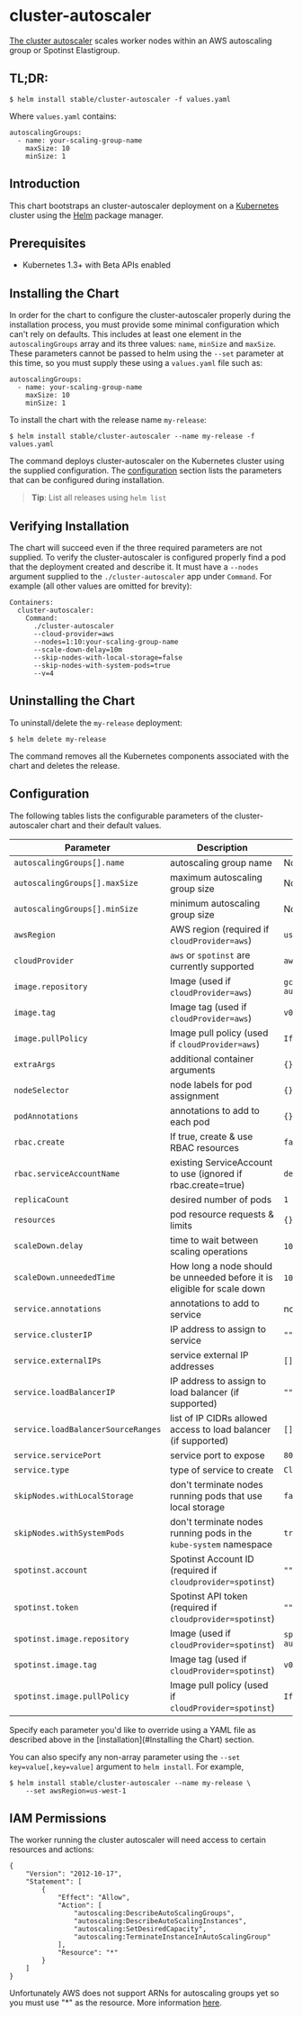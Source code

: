 # cluster-autoscaler

[The cluster autoscaler](https://github.com/kubernetes/autoscaler/tree/master/cluster-autoscaler) scales worker nodes within an AWS autoscaling group or Spotinst Elastigroup.

## TL;DR:

```console
$ helm install stable/cluster-autoscaler -f values.yaml
```
Where `values.yaml` contains:

```
autoscalingGroups:
  - name: your-scaling-group-name
    maxSize: 10
    minSize: 1
```

## Introduction

This chart bootstraps an cluster-autoscaler deployment on a [Kubernetes](http://kubernetes.io) cluster using the [Helm](https://helm.sh) package manager.

## Prerequisites
  - Kubernetes 1.3+ with Beta APIs enabled

## Installing the Chart

In order for the chart to configure the cluster-autoscaler properly during the installation process, you must provide some minimal configuration which can't rely on defaults. This includes at least one element in the `autoscalingGroups` array and its three values: `name`, `minSize` and `maxSize`. These parameters cannot be passed to helm using the `--set` parameter at this time, so you must supply these using a `values.yaml` file such as:

```
autoscalingGroups:
  - name: your-scaling-group-name
    maxSize: 10
    minSize: 1
```

To install the chart with the release name `my-release`:

```console
$ helm install stable/cluster-autoscaler --name my-release -f values.yaml
```

The command deploys cluster-autoscaler on the Kubernetes cluster using the supplied configuration. The [configuration](#configuration) section lists the parameters that can be configured during installation.

> **Tip**: List all releases using `helm list`

## Verifying Installation

The chart will succeed even if the three required parameters are not supplied. To verify the cluster-autoscaler is configured properly find a pod that the deployment created and describe it. It must have a `--nodes` argument supplied to the `./cluster-autoscaler` app under `Command`. For example (all other values are omitted for brevity):

```
Containers:
  cluster-autoscaler:
    Command:
      ./cluster-autoscaler
      --cloud-provider=aws
      --nodes=1:10:your-scaling-group-name
      --scale-down-delay=10m
      --skip-nodes-with-local-storage=false
      --skip-nodes-with-system-pods=true
      --v=4
```

## Uninstalling the Chart

To uninstall/delete the `my-release` deployment:

```console
$ helm delete my-release
```

The command removes all the Kubernetes components associated with the chart and deletes the release.

## Configuration

The following tables lists the configurable parameters of the cluster-autoscaler chart and their default values.

Parameter | Description | Default
--- | --- | ---
`autoscalingGroups[].name` | autoscaling group name | None. You *must* supply at least one.
`autoscalingGroups[].maxSize` | maximum autoscaling group size | None. You *must* supply at least one.
`autoscalingGroups[].minSize` | minimum autoscaling group size | None. You *must* supply at least one.
`awsRegion` | AWS region (required if `cloudProvider=aws`) | `us-east-1`
`cloudProvider` | `aws` or `spotinst` are currently supported | `aws`
`image.repository` | Image (used if `cloudProvider=aws`) | `gcr.io/google_containers/cluster-autoscaler`
`image.tag` | Image tag (used if `cloudProvider=aws`) | `v0.6.0`
`image.pullPolicy` | Image pull policy (used if `cloudProvider=aws`) | `IfNotPresent`
`extraArgs` | additional container arguments | `{}`
`nodeSelector` | node labels for pod assignment | `{}`
`podAnnotations` | annotations to add to each pod | `{}`
`rbac.create` | If true, create & use RBAC resources | `false`
`rbac.serviceAccountName` | existing ServiceAccount to use (ignored if rbac.create=true) | `default`
`replicaCount` | desired number of pods | `1`
`resources` | pod resource requests & limits | `{}`
`scaleDown.delay` | time to wait between scaling operations | `10m` (10 minutes)
`scaleDown.unneededTime` | How long a node should be unneeded before it is eligible for scale down | `10m` (10 minutes
`service.annotations` | annotations to add to service | none
`service.clusterIP` | IP address to assign to service | `""`
`service.externalIPs` | service external IP addresses | `[]`
`service.loadBalancerIP` | IP address to assign to load balancer (if supported) | `""`
`service.loadBalancerSourceRanges` | list of IP CIDRs allowed access to load balancer (if supported) | `[]`
`service.servicePort` | service port to expose | `8085`
`service.type` | type of service to create | `ClusterIP`
`skipNodes.withLocalStorage` | don't terminate nodes running pods that use local storage | `false`
`skipNodes.withSystemPods` | don't terminate nodes running pods in the `kube-system` namespace | `true`
`spotinst.account` | Spotinst Account ID (required if `cloudprovider=spotinst`) | `""`
`spotinst.token` | Spotinst API token (required if `cloudprovider=spotinst`) | `""`
`spotinst.image.repository` | Image (used if `cloudProvider=spotinst`) | `spotinst/kubernetes-cluster-autoscaler`
`spotinst.image.tag` | Image tag (used if `cloudProvider=spotinst`) | `v0.6.0`
`spotinst.image.pullPolicy` | Image pull policy (used if `cloudProvider=spotinst`) | `IfNotPresent`


Specify each parameter you'd like to override using a YAML file as described above in the [installation](#Installing the Chart) section.


You can also specify any non-array parameter using the `--set key=value[,key=value]` argument to `helm install`. For example,

```console
$ helm install stable/cluster-autoscaler --name my-release \
    --set awsRegion=us-west-1
```

## IAM Permissions
The worker running the cluster autoscaler will need access to certain resources and actions:

```
{
    "Version": "2012-10-17",
    "Statement": [
        {
            "Effect": "Allow",
            "Action": [
                "autoscaling:DescribeAutoScalingGroups",
                "autoscaling:DescribeAutoScalingInstances",
                "autoscaling:SetDesiredCapacity",
                "autoscaling:TerminateInstanceInAutoScalingGroup"
            ],
            "Resource": "*"
        }
    ]
}
```
Unfortunately AWS does not support ARNs for autoscaling groups yet so you must use "*" as the resource. More information [here](http://docs.aws.amazon.com/autoscaling/latest/userguide/IAM.html#UsingWithAutoScaling_Actions).
